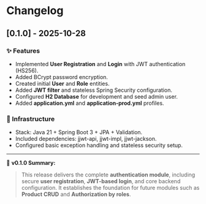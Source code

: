 # Changelog

## [0.1.0] - 2025-10-28
### ✨ Features
- Implemented **User Registration** and **Login** with JWT authentication (HS256).
- Added BCrypt password encryption.
- Created initial **User** and **Role** entities.
- Added **JWT filter** and stateless Spring Security configuration.
- Configured **H2 Database** for development and seed admin user.
- Added **application.yml** and **application-prod.yml** profiles.

### 🧩 Infrastructure
- Stack: Java 21 + Spring Boot 3 + JPA + Validation.
- Included dependencies: jjwt-api, jjwt-impl, jjwt-jackson.
- Configured basic exception handling and stateless security setup.

---

🔖 **v0.1.0 Summary:**  
> This release delivers the complete **authentication module**, including secure **user registration**, **JWT-based login**, and core backend configuration. It establishes the foundation for future modules such as **Product CRUD** and **Authorization by roles**.
